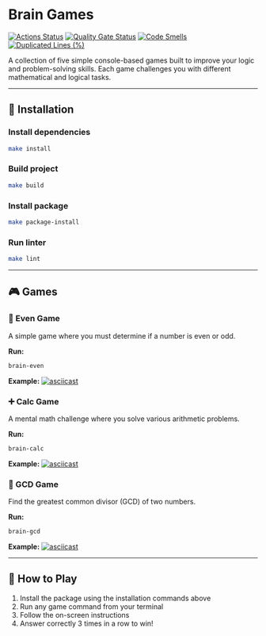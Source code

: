 # Brain Games

[![Actions Status](https://github.com/alistkov/python-project-49/actions/workflows/hexlet-check.yml/badge.svg)](https://github.com/alistkov/python-project-49/actions)
[![Quality Gate Status](https://sonarcloud.io/api/project_badges/measure?project=alistkov_python-project-49&metric=alert_status)](https://sonarcloud.io/summary/new_code?id=alistkov_python-project-49)
[![Code Smells](https://sonarcloud.io/api/project_badges/measure?project=alistkov_python-project-49&metric=code_smells)](https://sonarcloud.io/summary/new_code?id=alistkov_python-project-49)
[![Duplicated Lines (%)](https://sonarcloud.io/api/project_badges/measure?project=alistkov_python-project-49&metric=duplicated_lines_density)](https://sonarcloud.io/summary/new_code?id=alistkov_python-project-49)

A collection of five simple console-based games built to improve your logic and problem-solving skills. Each game challenges you with different mathematical and logical tasks.

---

## 🚀 Installation

### Install dependencies
```bash
make install
```

### Build project
```bash
make build
```

### Install package
```bash
make package-install
```

### Run linter
```bash
make lint
```

---

## 🎮 Games

### 🔢 Even Game
A simple game where you must determine if a number is even or odd.

**Run:**
```bash
brain-even
```

**Example:**
[![asciicast](https://asciinema.org/a/5SpSdyGKvyr4EQS3xC6EBLuUe.svg)](https://asciinema.org/a/5SpSdyGKvyr4EQS3xC6EBLuUe)

### ➕ Calc Game
A mental math challenge where you solve various arithmetic problems.

**Run:**
```bash
brain-calc
```

**Example:**
[![asciicast](https://asciinema.org/a/FAdkcW0ZvG309d8l4t64gcaAu.svg)](https://asciinema.org/a/FAdkcW0ZvG309d8l4t64gcaAu)

### 📐 GCD Game
Find the greatest common divisor (GCD) of two numbers.

**Run:**
```bash
brain-gcd
```

**Example:**
[![asciicast](https://asciinema.org/a/vh1vo1k1a7gA4ZUbSkDerDYdu.svg)](https://asciinema.org/a/vh1vo1k1a7gA4ZUbSkDerDYdu)

---

## 🎯 How to Play

1. Install the package using the installation commands above
2. Run any game command from your terminal
3. Follow the on-screen instructions
4. Answer correctly 3 times in a row to win!
